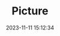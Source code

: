 ---
weight: 1
images:
- /images/edited/202.jpeg
title: Picture
date: 2023-11-11 15:12:34
tags: [luminarneo,work,ilce7m3,person,people]
---
